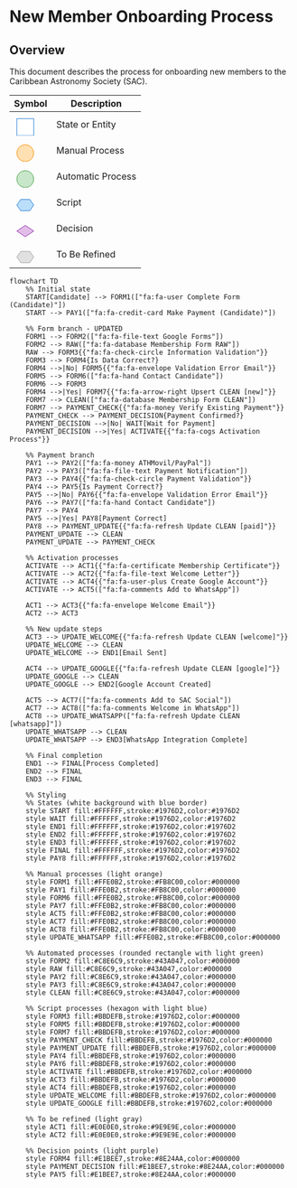 # New Member Onboarding Process

## Overview

This document describes the process for onboarding new members to the Caribbean Astronomy Society (SAC).

| Symbol                                                                                                                   | Description       |
| ------------------------------------------------------------------------------------------------------------------------ | ----------------- |
| <svg width="40" height="40"><rect x="5" y="10" width="30" height="30" rx="0" fill="#FFFFFF" stroke="#1976D2"/></svg>     | State or Entity   |
| <svg width="40" height="40"><rect x="5" y="10" width="30" height="30" rx="15" fill="#FFE0B2" stroke="#FB8C00"/></svg>    | Manual Process    |
| <svg width="40" height="40"><rect x="5" y="10" width="30" height="30" rx="15" fill="#C8E6C9" stroke="#43A047"/></svg>    | Automatic Process |
| <svg width="40" height="40"><polygon points="5,25 12,15 28,15 35,25 28,35 12,35" fill="#BBDEFB" stroke="#1976D2"/></svg> | Script            |
| <svg width="40" height="40"><polygon points="20,15 35,25 20,35 5,25" fill="#E1BEE7" stroke="#8E24AA"/></svg>             | Decision          |
| <svg width="40" height="40"><polygon points="5,25 12,15 28,15 35,25 28,35 12,35" fill="#E0E0E0" stroke="#9E9E9E"/></svg> | To Be Refined     |

```mermaid
flowchart TD
    %% Initial state
    START[Candidate] --> FORM1(["fa:fa-user Complete Form (Candidate)"])
    START --> PAY1(["fa:fa-credit-card Make Payment (Candidate)"])

    %% Form branch - UPDATED
    FORM1 --> FORM2(["fa:fa-file-text Google Forms"])
    FORM2 --> RAW(["fa:fa-database Membership Form RAW"])
    RAW --> FORM3{{"fa:fa-check-circle Information Validation"}}
    FORM3 --> FORM4{Is Data Correct?}
    FORM4 -->|No| FORM5{{"fa:fa-envelope Validation Error Email"}}
    FORM5 --> FORM6(["fa:fa-hand Contact Candidate"])
    FORM6 --> FORM3
    FORM4 -->|Yes| FORM7{{"fa:fa-arrow-right Upsert CLEAN [new]"}}
    FORM7 --> CLEAN(["fa:fa-database Membership Form CLEAN"])
    FORM7 --> PAYMENT_CHECK{{"fa:fa-money Verify Existing Payment"}}
    PAYMENT_CHECK --> PAYMENT_DECISION{Payment Confirmed?}
    PAYMENT_DECISION -->|No| WAIT[Wait for Payment]
    PAYMENT_DECISION -->|Yes| ACTIVATE{{"fa:fa-cogs Activation Process"}}

    %% Payment branch
    PAY1 --> PAY2(["fa:fa-money ATHMovil/PayPal"])
    PAY2 --> PAY3(["fa:fa-file-text Payment Notification"])
    PAY3 --> PAY4{{"fa:fa-check-circle Payment Validation"}}
    PAY4 --> PAY5{Is Payment Correct?}
    PAY5 -->|No| PAY6{{"fa:fa-envelope Validation Error Email"}}
    PAY6 --> PAY7(["fa:fa-hand Contact Candidate"])
    PAY7 --> PAY4
    PAY5 -->|Yes| PAY8[Payment Correct]
    PAY8 --> PAYMENT_UPDATE{{"fa:fa-refresh Update CLEAN [paid]"}}
    PAYMENT_UPDATE --> CLEAN
    PAYMENT_UPDATE --> PAYMENT_CHECK

    %% Activation processes
    ACTIVATE --> ACT1{{"fa:fa-certificate Membership Certificate"}}
    ACTIVATE --> ACT2{{"fa:fa-file-text Welcome Letter"}}
    ACTIVATE --> ACT4{{"fa:fa-user-plus Create Google Account"}}
    ACTIVATE --> ACT5(["fa:fa-comments Add to WhatsApp"])

    ACT1 --> ACT3{{"fa:fa-envelope Welcome Email"}}
    ACT2 --> ACT3

    %% New update steps
    ACT3 --> UPDATE_WELCOME{{"fa:fa-refresh Update CLEAN [welcome]"}}
    UPDATE_WELCOME --> CLEAN
    UPDATE_WELCOME --> END1[Email Sent]

    ACT4 --> UPDATE_GOOGLE{{"fa:fa-refresh Update CLEAN [google]"}}
    UPDATE_GOOGLE --> CLEAN
    UPDATE_GOOGLE --> END2[Google Account Created]

    ACT5 --> ACT7(["fa:fa-comments Add to SAC Social"])
    ACT7 --> ACT8(["fa:fa-comments Welcome in WhatsApp"])
    ACT8 --> UPDATE_WHATSAPP(["fa:fa-refresh Update CLEAN [whatsapp]"])
    UPDATE_WHATSAPP --> CLEAN
    UPDATE_WHATSAPP --> END3[WhatsApp Integration Complete]

    %% Final completion
    END1 --> FINAL[Process Completed]
    END2 --> FINAL
    END3 --> FINAL

    %% Styling
    %% States (white background with blue border)
    style START fill:#FFFFFF,stroke:#1976D2,color:#1976D2
    style WAIT fill:#FFFFFF,stroke:#1976D2,color:#1976D2
    style END1 fill:#FFFFFF,stroke:#1976D2,color:#1976D2
    style END2 fill:#FFFFFF,stroke:#1976D2,color:#1976D2
    style END3 fill:#FFFFFF,stroke:#1976D2,color:#1976D2
    style FINAL fill:#FFFFFF,stroke:#1976D2,color:#1976D2
    style PAY8 fill:#FFFFFF,stroke:#1976D2,color:#1976D2

    %% Manual processes (light orange)
    style FORM1 fill:#FFE0B2,stroke:#FB8C00,color:#000000
    style PAY1 fill:#FFE0B2,stroke:#FB8C00,color:#000000
    style FORM6 fill:#FFE0B2,stroke:#FB8C00,color:#000000
    style PAY7 fill:#FFE0B2,stroke:#FB8C00,color:#000000
    style ACT5 fill:#FFE0B2,stroke:#FB8C00,color:#000000
    style ACT7 fill:#FFE0B2,stroke:#FB8C00,color:#000000
    style ACT8 fill:#FFE0B2,stroke:#FB8C00,color:#000000
    style UPDATE_WHATSAPP fill:#FFE0B2,stroke:#FB8C00,color:#000000

    %% Automated processes (rounded rectangle with light green)
    style FORM2 fill:#C8E6C9,stroke:#43A047,color:#000000
    style RAW fill:#C8E6C9,stroke:#43A047,color:#000000
    style PAY2 fill:#C8E6C9,stroke:#43A047,color:#000000
    style PAY3 fill:#C8E6C9,stroke:#43A047,color:#000000
    style CLEAN fill:#C8E6C9,stroke:#43A047,color:#000000

    %% Script processes (hexagon with light blue)
    style FORM3 fill:#BBDEFB,stroke:#1976D2,color:#000000
    style FORM5 fill:#BBDEFB,stroke:#1976D2,color:#000000
    style FORM7 fill:#BBDEFB,stroke:#1976D2,color:#000000
    style PAYMENT_CHECK fill:#BBDEFB,stroke:#1976D2,color:#000000
    style PAYMENT_UPDATE fill:#BBDEFB,stroke:#1976D2,color:#000000
    style PAY4 fill:#BBDEFB,stroke:#1976D2,color:#000000
    style PAY6 fill:#BBDEFB,stroke:#1976D2,color:#000000
    style ACTIVATE fill:#BBDEFB,stroke:#1976D2,color:#000000
    style ACT3 fill:#BBDEFB,stroke:#1976D2,color:#000000
    style ACT4 fill:#BBDEFB,stroke:#1976D2,color:#000000
    style UPDATE_WELCOME fill:#BBDEFB,stroke:#1976D2,color:#000000
    style UPDATE_GOOGLE fill:#BBDEFB,stroke:#1976D2,color:#000000

    %% To be refined (light gray)
    style ACT1 fill:#E0E0E0,stroke:#9E9E9E,color:#000000
    style ACT2 fill:#E0E0E0,stroke:#9E9E9E,color:#000000

    %% Decision points (light purple)
    style FORM4 fill:#E1BEE7,stroke:#8E24AA,color:#000000
    style PAYMENT_DECISION fill:#E1BEE7,stroke:#8E24AA,color:#000000
    style PAY5 fill:#E1BEE7,stroke:#8E24AA,color:#000000
```
